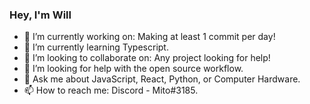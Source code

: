 ### Hey, I'm Will

- 🔭 I’m currently working on: Making at least 1 commit per day!
- 🌱 I’m currently learning Typescript.
- 👯 I’m looking to collaborate on: Any project looking for help!
- 🤔 I’m looking for help with the open source workflow.
- 💬 Ask me about JavaScript, React, Python, or Computer Hardware.
- 📫 How to reach me: Discord - Mito#3185.
